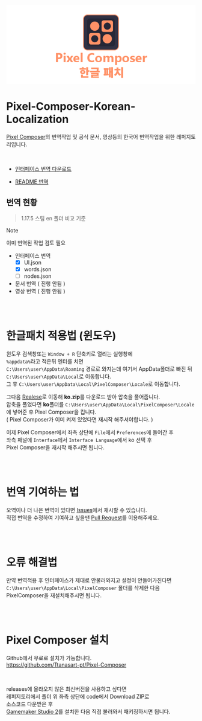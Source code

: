 <p align="center">
  <img src="https://github.com/DominoKorean/Pixel-Composer-Korean-Localization/raw/main/img/ko_banner.png" alt="Pixel Composer"/>
</p>

# Pixel-Composer-Korean-Localization
[Pixel Composer](https://github.com/Ttanasart-pt/Pixel-Composer)의 번역작업 및 공식 문서, 영상등의 한국어 번역작업을 위한 레퍼지토리입니다.

</br>

* [인터페이스 번역 다운로드](https://github.com/DominoKorean/Pixel-Composer-Korean-Localization/releases)

* [README 번역](/readme/README.md)

## 번역 현황
> 1.17.5 스팀 en 폴더 비교 기준


> [!NOTE]
> 이미 번역된 작업 검토 필요

* 인터페이스 번역
    * [X] UI.json
    * [X] words.json
    * [ ] nodes.json

* 문서 번역 ( 진행 안됨 )
* 영상 번역 ( 진행 안됨 )


</br>
</br>

# 한글패치 적용법 (윈도우)
윈도우 검색창또는 `Window + R` 단축키로 열리는 실행창에  
`%appdata%`라고 적은뒤 엔터를 치면  
`C:\Users\user\AppData\Roaming` 경로로 와지는데 여기서 AppData폴더로 빠진 뒤  
`C:\Users\user\AppData\Local`로 이동합니다.  
그 후 `C:\Users\user\AppData\Local\PixelComposer\Locale`로 이동합니다.  

그다음 [Realese](https://github.com/DominoKorean/Pixel-Composer-Korean-Localization/releases)로 이동해 **ko.zip**를 다운로드 받아 압축을 풀어줍니다.  
압축을 풀었다면 **ko**폴더를 `C:\Users\user\AppData\Local\PixelComposer\Locale`  
에 넣어준 후 Pixel Composer을 킵니다.  
( Pixel Composer가 이미 켜져 있었다면 재시작 해주셔야합니다. )  

이제 Pixel Composer에서 좌측 상단에 `File`에서 `Preferences`에 들어간 후  
좌측 패널에 `Interface`에서 `Interface Language`에서 ko 선택 후  
Pixel Composer을 재시작 해주시면 됩니다.


</br>
</br>

# 번역 기여하는 법
오역이나 더 나은 번역이 있다면 [Issues](https://github.com/DominoKorean/Pixel-Composer-Korean-Localization/issues)에서 재시할 수 있습니다.  
직접 번역을 수정하여 기여하고 싶을땐 [Pull Request](https://github.com/DominoKorean/Pixel-Composer-Korean-Localization/pulls)를 이용해주세요.

</br>
</br>

# 오류 해결법
만약 번역적용 후 인터페이스가 제대로 안불러와지고 설정이 안들어가진다면  
`C:\Users\user\AppData\Local\PixelComposer` 폴더를 삭제한 다음  
PixelComposer을 재설치해주시면 됩니다.  

</br>
</br>

# Pixel Composer 설치
Github에서 무료로 설치가 가능합니다.  
https://github.com/Ttanasart-pt/Pixel-Composer  

</br>

releases에 올라오지 않은 최신버전을 사용하고 싶다면  
레퍼지토리에서 폴더 위 좌측 상단에 code에서 Download ZIP로  
소스코드 다운받은 후  
[Gamemaker Studio 2](https://gamemaker.io/en)를 설치한 다음 직접 불러와서 패키징하시면 됩니다.